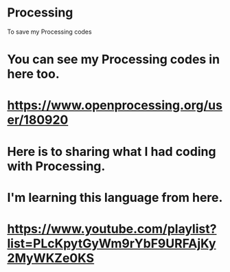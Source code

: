 # Processing
 To save my Processing codes

# You can see my Processing codes in here too.
# https://www.openprocessing.org/user/180920

# Here is to sharing what I had coding with Processing.

# I'm learning this language from here.
# https://www.youtube.com/playlist?list=PLcKpytGyWm9rYbF9URFAjKy2MyWKZe0KS